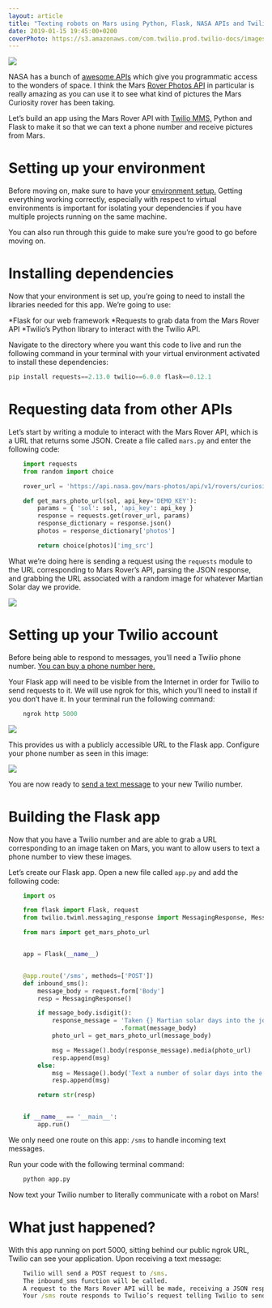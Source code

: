 ```yaml
---
layout: article
title: "Texting robots on Mars using Python, Flask, NASA APIs and Twilio MMS"
date: 2019-01-15 19:45:00+0200
coverPhoto: https://s3.amazonaws.com/com.twilio.prod.twilio-docs/images/NASA_Mars_Rover.width-808.jpg
---
```


![](https://s3.amazonaws.com/com.twilio.prod.twilio-docs/original_images/h8izjko1F-KJd0nWj0DcJF3vJ81Fk5wGhd1d3eRE38V9AqDua1SIQWIuicJf_LwtNsJVQfOCN_.png)

NASA has a bunch of [awesome APIs](https://api.nasa.gov/index.html) which give you programmatic access to the wonders of space. I think the Mars [Rover Photos API](https://api.nasa.gov/api.html#MarsPhotos) in particular is really amazing as you can use it to see what kind of pictures the Mars Curiosity rover has been taking.

Let’s build an app using the Mars Rover API with [Twilio MMS,](https://www.twilio.com/docs/quickstart/python/sms/hello-monkey) Python and Flask to make it so that we can text a phone number and receive pictures from Mars.

# Setting up your environment
Before moving on, make sure to have your [environment setup.](https://www.twilio.com/docs/usage/tutorials/how-to-set-up-your-python-and-flask-development-environment#create-a-simple-flask-application) Getting everything working correctly, especially with respect to virtual environments is important for isolating your dependencies if you have multiple projects running on the same machine.

You can also run through this guide to make sure you’re good to go before moving on.

# Installing dependencies
Now that your environment is set up, you’re going to need to install the libraries needed for this app. We’re going to use:

 *Flask for our web framework
 *Requests to grab data from the Mars Rover API
 *Twilio’s Python library to interact with the Twilio API.

Navigate to the directory where you want this code to live and run the following command in your terminal with your virtual environment activated to install these dependencies:

```python
pip install requests==2.13.0 twilio==6.0.0 flask==0.12.1
```

# Requesting data from other APIs
Let’s start by writing a module to interact with the Mars Rover API, which is a URL that returns some JSON.
Create a file called `mars.py` and enter the following code:

```python
	import requests
	from random import choice

	rover_url = 'https://api.nasa.gov/mars-photos/api/v1/rovers/curiosity/photos'

	def get_mars_photo_url(sol, api_key='DEMO_KEY'):
	    params = { 'sol': sol, 'api_key': api_key }
	    response = requests.get(rover_url, params)
	    response_dictionary = response.json()
	    photos = response_dictionary['photos']

	    return choice(photos)['img_src']
```

What we’re doing here is sending a request using the `requests` module to the URL corresponding to Mars Rover’s API, parsing the JSON response, and grabbing the URL associated with a random image for whatever Martian Solar day we provide.

![](https://s3.amazonaws.com/com.twilio.prod.twilio-docs/original_images/h8izjko1F-KJd0nWj0DcJF3vJ81Fk5wGhd1d3eRE38V9AqDua1SIQWIuicJf_LwtNsJVQfOCN_.png)

# Setting up your Twilio account
Before being able to respond to messages, you’ll need a Twilio phone number. [You can buy a phone number here.](https://www.twilio.com/login?g=%2Fconsole%2Fphone-numbers%2Fsearch&t=d2b893c53453f19cce11f21a7ebd163b95c907ecada1348e7d50719f1c6c4b8e)

Your Flask app will need to be visible from the Internet in order for Twilio to send requests to it. We will use ngrok for this, which you’ll need to install if you don’t have it. In your terminal run the following command:
```python
	ngrok http 5000
```
![](https://s3.amazonaws.com/com.twilio.prod.twilio-docs/original_images/hmTx20qaRj5weu107nZN_03ey5GtE_gfhZL38JxTpVLVTpL23suwFAKp2oC1rifmb44EuxFjAe.png)

This provides us with a publicly accessible URL to the Flask app. Configure your phone number as seen in this image:

![](https://s3.amazonaws.com/com.twilio.prod.twilio-docs/original_images/0aSHD86LufqYSUxH8tpXT9qMUwxFTNtRywL7JmqAtHUnAtByJp5NXL_xVOeN2exR9DLpPn3Thf.png)

You are now ready to [send a text message](https://www.twilio.com/blog/2017/04/texting-robots-on-mars-using-python-flask-nasa-apis-and-twilio-mms.html) to your new Twilio number.

# Building the Flask app
Now that you have a Twilio number and are able to grab a URL corresponding to an image taken on Mars, you want to allow users to text a phone number to view these images.

Let’s create our Flask app. Open a new file called `app.py` and add the following code:

```python
	import os

	from flask import Flask, request
	from twilio.twiml.messaging_response import MessagingResponse, Message

	from mars import get_mars_photo_url


	app = Flask(__name__)


	@app.route('/sms', methods=['POST'])
	def inbound_sms():
	    message_body = request.form['Body']
	    resp = MessagingResponse()

	    if message_body.isdigit():
	        response_message = 'Taken {} Martian solar days into the journey.' \
	                           .format(message_body)
	        photo_url = get_mars_photo_url(message_body)

	        msg = Message().body(response_message).media(photo_url)
	        resp.append(msg)
	    else:
	        msg = Message().body('Text a number of solar days into the rover\'s journey.')
	        resp.append(msg)

	    return str(resp)


	if __name__ == '__main__':
	    app.run()
```
We only need one route on this app: `/sms` to handle incoming text messages.

Run your code with the following terminal command:

```python
	python app.py
```
Now text your Twilio number to literally communicate with a robot on Mars!

# What just happened?
With this app running on port 5000, sitting behind our public ngrok URL, Twilio can see your application. Upon receiving a text message:

```cmd
	Twilio will send a POST request to /sms.
	The inbound_sms function will be called.
	A request to the Mars Rover API will be made, receiving a JSON response that then gets parsed to acquire an “img_src” URL to a photo from Mars.
	Your /sms route responds to Twilio’s request telling Twilio to send a message back with the picture we retrieved from the Mars Rover API.
```
